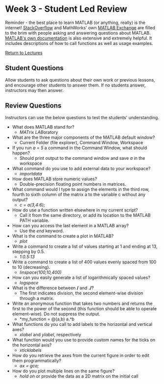 # Week 3 - Student Led Review
Reminder - the best place to learn MATLAB (or anything, really) is the internet! [StackOverflow](https://stackoverflow.com) and MathWorks' own [MATLAB Exchange](https://www.mathworks.com/matlabcentral/)
are filled to the brim with people asking and answering questions about MATLAB. [MATLAB's own documentation](https://www.mathworks.com/help/matlab/) is also extensive and extremely helpful.
It includes descriptions of how to call functions as well as usage examples.

[Return to Lectures](https://jacksonburns.github.io/MATLAB-Start-to-Finish/Lectures/Lectures-Landing-Page)

## Student Questions
Allow students to ask questions about their own work or previous lessons, and encourage other students to answer them. If no students answer, instructors
may then answer.

## Review Questions
Instructors can use the below questions to test the students' understanding.

- What does MATLAB stand for?
	- *MAT*rix *LAB*oratory
- What are the three major components of the MATLAB default window?
	- Current Folder (file explorer), Command Window, Workspace
- If you run *a = 5* a command in the Command Window, what should happen?
	- Should print output to the command window and save *a* in the workspace
- What command do you use to add external data to your workspace?
	- *importdata*
- How does MATLAB store numeric values?
	- Double-precision floating point numbers in matrices.
- What command would I type to assign the elements in the third row, fourth to sixth column of the matrix a to the variable c without any output?
	- *c = a(3,4:6);*
- How do use a function written elsewhere in my current script?
	- Call it from the same directory, or add its location to the MATLAB PATH variable.
- How can you access the last element in a MATLAB array?
	- Use the *end* keyword.
- What is the command to create a plot in MATLAB?
	- *plot*
- Write a command to create a list of values starting at 1 and ending at 13, stepping by 0.5.
	- *1:0.5:13*
- Write a command to create a list of 400 values evenly spaced from 100 to 10 (decreasing).
	- *linspace(100,10,400)*
- How can you easily generate a list of logarithmically spaced values?
	- *logspace*
- What is the difference between **/** and **./**?
	- The first indicates division, the second element-wise division through a matrix.
- Write an anonymous function that takes two numbers and returns the first to the power of the second (this function should be able to operate element-wise). Do not suppress the output.
	- *my_function = @(a,b) a.^b
- What functions do you call to add labels to the horizontal and vertical axes?
	- *xlabel* and *ylabel*, respectively
- What function would you use to provide custom names for the ticks on the horizontal axis?
	- *xticklabels*
- How do you retrieve the axes from the current figure in order to edit them programmatically?
	- *ax = gca;*
- How do you plot multiple lines on the same figure?
	- *hold on* or provide the data as a 2D matrix on the initial call
